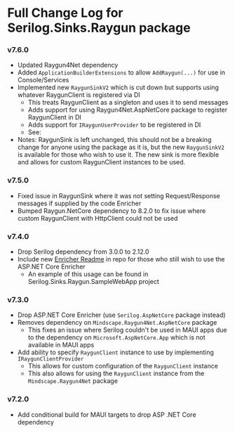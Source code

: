 # Full Change Log for Serilog.Sinks.Raygun package

### v7.6.0
- Updated Raygun4Net dependency
- Added `ApplicationBuilderExtensions` to allow `AddRaygun(...)` for use in Console/Services
- Implemented new `RaygunSinkV2` which is cut down but supports using whatever RaygunClient is registered via DI
  - This treats RaygunClient as a singleton and uses it to send messages
  - Adds support for using Raygun4Net.AspNetCore package to register RaygunClient in DI
  - Adds support for `IRaygunUserProvider` to be registered in DI
  - See: 
- Notes: RaygunSink is left unchanged, this should not be a breaking change for anyone using the package as it is, 
         but the new `RaygunSinkV2` is available for those who wish to use it. The new sink is more flexible and allows 
         for custom RaygunClient instances to be used.

### v7.5.0
- Fixed issue in RaygunSink where it was not setting Request/Response messages if supplied by the code Enricher
- Bumped Raygun.NetCore dependency to 8.2.0 to fix issue where custom RaygunClient with HttpClient could not be used

### v7.4.0
- Drop Serilog dependency from 3.0.0 to 2.12.0
- Include new [Enricher Readme](README-ENRICHER.md) in repo for those who still wish to use the ASP.NET Core Enricher
  - An example of this usage can be found in Serilog.Sinks.Raygun.SampleWebApp project

### v7.3.0
- Drop ASP.NET Core Enricher (use `Serilog.AspNetCore` package instead)
- Removes dependency on `Mindscape.Raygun4Net.AspNetCore` package
  - This fixes an issue where Serilog couldn't be used in MAUI apps due to the dependency on `Microsoft.AspNetCore.App` which is not available in MAUI apps
- Add ability to specify `RaygunClient` instance to use by implementing `IRaygunClientProvider`
  - This allows for custom configuration of the `RaygunClient` instance
  - This also allows for using the `RaygunClient` instance from the `Mindscape.Raygun4Net` package

### v7.2.0
- Add conditional build for MAUI targets to drop ASP .NET Core dependency
 